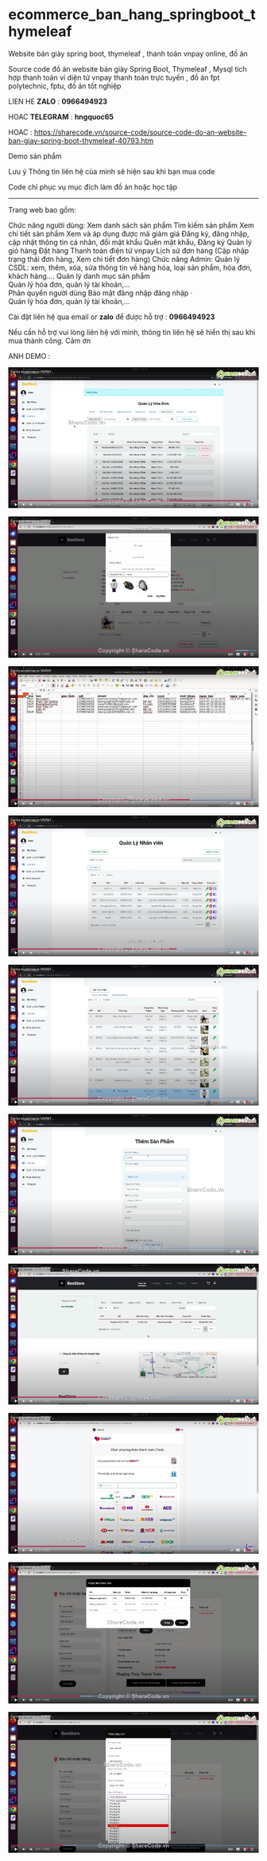 # ecommerce_ban_hang_springboot_thymeleaf
Website bán giày spring boot, thymeleaf , thanh toán vnpay online, đồ án 

 Source code đồ án website bán giày Spring Boot, Thymeleaf , Mysql tích hợp thanh toán ví diện tử vnpay thanh toán trực tuyến  , đồ án fpt polytechnic, fptu, đồ án tốt nghiệp


LIEN HE **ZALO** : **0966494923**

HOAC **TELEGRAM** : **hngquoc65**
 
HOAC : https://sharecode.vn/source-code/source-code-do-an-website-ban-giay-spring-boot-thymeleaf-40793.htm

Demo sản phẩm




Lưu ý
Thông tin liên hệ của mình sẽ hiện sau khi bạn mua code

Code chỉ phục vụ mục đích làm đồ án hoặc học tập

---------------------------------------------------------------------------------------------------------------------------------------------

Trang web bao gồm:

Chức năng người dùng: 
Xem danh sách sản phẩm 
Tìm kiếm sản phẩm 
Xem chi tiết sản phẩm 
Xem và áp dụng được mã giảm giá
Đăng ký, đăng nhập, cập nhật thông tin cá nhân, đổi mật khẩu
Quên mật khẩu, Đăng ký
Quản lý giỏ hàng
Đặt hàng
Thanh toán điện tử vnpay 
Lịch sử đơn hàng (Cập nhập trạng thái đơn hàng, Xem chi tiết đơn hàng)
Chức năng Admin: 
Quản lý CSDL: xem, thêm, xóa, sửa thông tin về hàng hóa, loại sản phẩm, hóa đơn, khách hàng…. 
Quản lý danh mục sản phẩm             
Quản lý hóa đơn, quản lý tài khoản,...  
Phân quyền người dùng
Bảo mật đăng nhập đăng nhập     ·        
Quản lý hóa đơn, quản lý tài khoản,...  
 

Cài đặt liên hệ qua email or **zalo** để được hỗ trợ : **0966494923** 

 

Nếu cần hỗ trợ vui lòng liên hệ  với  mình, thông tin  liên hệ sẽ  hiển thị  sau khi mua thành công. Cảm ơn


 
 ANH DEMO :


 ![alt text](image.png)


![alt text](image-1.png)



![alt text](image-2.png)



![alt text](image-3.png)


![alt text](image-4.png)

![alt text](image-5.png)

![alt text](image-6.png)


![alt text](image-7.png)


![alt text](image-8.png)



![alt text](image-9.png)